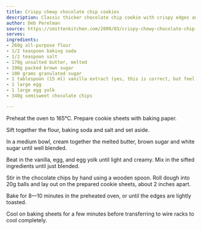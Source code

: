 ```yaml
---
title: Crispy chewy chocolate chip cookies
description: Classic thicker chocolate chip cookie with crispy edges and chewy centre.
author: Deb Perelman
source: https://smittenkitchen.com/2009/03/crispy-chewy-chocolate-chip-cookies/
serves:
ingredients:
- 260g all-purpose flour
- 1/2 teaspoon baking soda
- 1/2 teaspoon salt
- 170g unsalted butter, melted
- 190g packed brown sugar
- 100 grams granulated sugar
- 1 tablespoon (15 ml) vanilla extract (yes, this is correct, but feel free to use less if it seems too much)
- 1 large egg
- 1 large egg yolk
- 340g semisweet chocolate chips

---
```


Preheat the oven to 165°C. Prepare cookie sheets with baking paper.

Sift together the flour, baking soda and salt and set aside.

In a medium bowl, cream together the melted butter, brown sugar and white sugar until well blended.

Beat in the vanilla, egg, and egg yolk until light and creamy. Mix in the sifted ingredients until just blended.

Stir in the chocolate chips by hand using a wooden spoon. Roll dough into 20g balls and lay out on the prepared cookie sheets, about 2 inches apart.

Bake for 8—10 minutes in the preheated oven, or until the edges are lightly toasted.

Cool on baking sheets for a few minutes before transferring to wire racks to cool completely.
